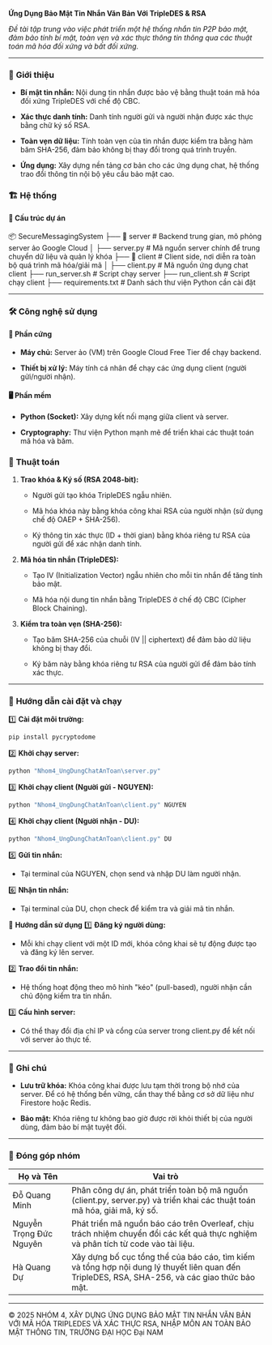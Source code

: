 **Ứng Dụng Bảo Mật Tin Nhắn Văn Bản Với TripleDES & RSA**

_Đề tài tập trung vào việc phát triển một hệ thống nhắn tin P2P bảo mật, đảm bảo tính bí mật, toàn vẹn và xác thực thông tin thông qua các thuật toán mã hóa đối xứng và bất đối xứng._


---


### 🌟 **Giới thiệu**  
- **Bí mật tin nhắn:** Nội dung tin nhắn được bảo vệ bằng thuật toán mã hóa đối xứng TripleDES với chế độ CBC.

- **Xác thực danh tính:** Danh tính người gửi và người nhận được xác thực bằng chữ ký số RSA.

- **Toàn vẹn dữ liệu:** Tính toàn vẹn của tin nhắn được kiểm tra bằng hàm băm SHA-256, đảm bảo không bị thay đổi trong quá trình truyền.

- **Ứng dụng:** Xây dựng nền tảng cơ bản cho các ứng dụng chat, hệ thống trao đổi thông tin nội bộ yêu cầu bảo mật cao.

### 🏗️ **Hệ thống**  
#### 📂 **Cấu trúc dự án**  
📦 SecureMessagingSystem
├── 📂 server # Backend trung gian, mô phỏng server ảo Google Cloud
│ ├── server.py # Mã nguồn server chính để trung chuyển dữ liệu và quản lý khóa
├── 📂 client # Client side, nơi diễn ra toàn bộ quá trình mã hóa/giải mã
│ ├── client.py # Mã nguồn ứng dụng chat client
├── run_server.sh # Script chạy server
├── run_client.sh # Script chạy client
├── requirements.txt # Danh sách thư viện Python cần cài đặt


---


### 🛠️ **Công nghệ sử dụng**  
#### 📡 **Phần cứng**  
- **Máy chủ:** Server ảo (VM) trên Google Cloud Free Tier để chạy backend.

- **Thiết bị xử lý:** Máy tính cá nhân để chạy các ứng dụng client (người gửi/người nhận).

#### 🖥️ **Phần mềm**  
- **Python (Socket):** Xây dựng kết nối mạng giữa client và server.

- **Cryptography:** Thư viện Python mạnh mẽ để triển khai các thuật toán mã hóa và băm.

### 🧮 **Thuật toán**
1. **Trao khóa & Ký số (RSA 2048-bit):**

   - Người gửi tạo khóa TripleDES ngẫu nhiên.

   - Mã hóa khóa này bằng khóa công khai RSA của người nhận (sử dụng chế độ OAEP + SHA-256).

   - Ký thông tin xác thực (ID + thời gian) bằng khóa riêng tư RSA của người gửi để xác nhận danh tính.

2. **Mã hóa tin nhắn (TripleDES):**

   - Tạo IV (Initialization Vector) ngẫu nhiên cho mỗi tin nhắn để tăng tính bảo mật.

   - Mã hóa nội dung tin nhắn bằng TripleDES ở chế độ CBC (Cipher Block Chaining).

3. **Kiểm tra toàn vẹn (SHA-256):**

   - Tạo băm SHA-256 của chuỗi (IV || ciphertext) để đảm bảo dữ liệu không bị thay đổi.

   - Ký băm này bằng khóa riêng tư RSA của người gửi để đảm bảo tính xác thực.


---


### 🚀 **Hướng dẫn cài đặt và chạy**
1️⃣ **Cài đặt môi trường:**  

```bash
pip install pycryptodome
```

2️⃣ **Khởi chạy server:**

```bash
python "Nhom4_UngDungChatAnToan\server.py"
```

3️⃣ **Khởi chạy client (Người gửi - NGUYEN):**

```bash
python "Nhom4_UngDungChatAnToan\client.py" NGUYEN
```

4️⃣ **Khởi chạy client (Người nhận - DU):**

```bash
python "Nhom4_UngDungChatAnToan\client.py" DU
```

5️⃣ **Gửi tin nhắn:**

- Tại terminal của NGUYEN, chọn send và nhập DU làm người nhận.

6️⃣ **Nhận tin nhắn:**

- Tại terminal của DU, chọn check để kiểm tra và giải mã tin nhắn.

📖 **Hướng dẫn sử dụng**
1️⃣ **Đăng ký người dùng:**

- Mỗi khi chạy client với một ID mới, khóa công khai sẽ tự động được tạo và đăng ký lên server.

2️⃣ **Trao đổi tin nhắn:**

- Hệ thống hoạt động theo mô hình "kéo" (pull-based), người nhận cần chủ động kiểm tra tin nhắn.

3️⃣ **Cấu hình server:**

- Có thể thay đổi địa chỉ IP và cổng của server trong client.py để kết nối với server ảo thực tế.


---


### 🔧 **Ghi chú**
- **Lưu trữ khóa:** Khóa công khai được lưu tạm thời trong bộ nhớ của server. Để có hệ thống bền vững, cần thay thế bằng cơ sở dữ liệu như Firestore hoặc Redis.

- **Bảo mật:** Khóa riêng tư không bao giờ được rời khỏi thiết bị của người dùng, đảm bảo bí mật tuyệt đối.


---


### 🤝 **Đóng góp nhóm**  

| Họ và Tên                  | Vai trò                                                                                                                                       |  
|----------------------------|-----------------------------------------------------------------------------------------------------------------------------------------------|  
| Đỗ Quang Minh              | Phân công dự án, phát triển toàn bộ mã nguồn (client.py, server.py) và triển khai các thuật toán mã hóa, giải mã, ký số.                      |  
| Nguyễn Trọng Đức Nguyên    | Phát triển mã nguồn báo cáo trên Overleaf, chịu trách nhiệm chuyển đổi các kết quả thực nghiệm và phân tích từ code vào tài liệu.             |  
| Hà Quang Dự                | Xây dựng bố cục tổng thể của báo cáo, tìm kiếm và tổng hợp nội dung lý thuyết liên quan đến TripleDES, RSA, SHA-256, và các giao thức bảo mật.|  


---


© 2025 NHÓM 4, XÂY DỰNG ỨNG DỤNG BẢO MẬT TIN NHẮN VĂN BẢN VỚI MÃ HÓA TRIPLEDES VÀ XÁC THỰC RSA, NHẬP MÔN AN TOÀN BẢO MẬT THÔNG TIN, TRƯỜNG ĐẠI HỌC Đại NAM
